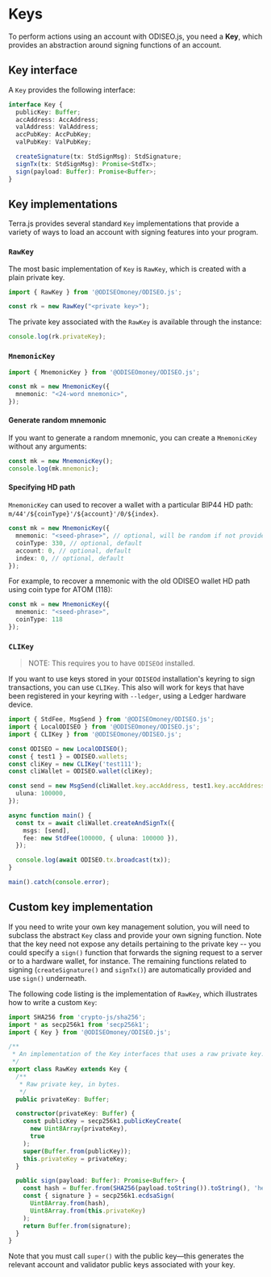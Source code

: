 # Keys

To perform actions using an account with ODISEO.js, you need a **Key**, which provides an abstraction around signing functions of an account.

## Key interface

A `Key` provides the following interface:

```ts
interface Key {
  publicKey: Buffer;
  accAddress: AccAddress;
  valAddress: ValAddress;
  accPubKey: AccPubKey;
  valPubKey: ValPubKey;

  createSignature(tx: StdSignMsg): StdSignature;
  signTx(tx: StdSignMsg): Promise<StdTx>;
  sign(payload: Buffer): Promise<Buffer>;
}
```

## Key implementations

Terra.js provides several standard `Key` implementations that provide a variety of ways to load an account with signing features into your program.

### `RawKey`

The most basic implementation of `Key` is `RawKey`, which is created with a plain private key.

```ts
import { RawKey } from '@ODISEOmoney/ODISEO.js';

const rk = new RawKey("<private key>");
```

The private key associated with the `RawKey` is available through the instance:

```ts
console.log(rk.privateKey);
```

### `MnemonicKey`

```ts
import { MnemonicKey } from '@ODISEOmoney/ODISEO.js';

const mk = new MnemonicKey({
  mnemonic: "<24-word mnemonic>",
});
```

#### Generate random mnemonic

If you want to generate a random mnemonic, you can create a `MnemonicKey` without any arguments:

```ts
const mk = new MnemonicKey();
console.log(mk.mnemonic);
```

#### Specifying HD path

`MnemonicKey` can used to recover a wallet with a particular BIP44 HD path: `m/44'/${coinType}'/${account}'/0/${index}`.

```ts
const mk = new MnemonicKey({
  mnemonic: "<seed-phrase>", // optional, will be random if not provided
  coinType: 330, // optional, default
  account: 0, // optional, default
  index: 0, // optional, default
});
```

For example, to recover a mnemonic with the old ODISEO wallet HD path using coin type for ATOM (118):

```ts
const mk = new MnemonicKey({
  mnemonic: "<seed-phrase>",
  coinType: 118
});
```

### `CLIKey`

> NOTE: This requires you to have `ODISEOd` installed.

If you want to use keys stored in your `ODISEOd` installation's keyring to sign transactions, you can use `CLIKey`. This also will work for keys that have been registered in your keyring with `--ledger`, using a Ledger hardware device.

```ts
import { StdFee, MsgSend } from '@ODISEOmoney/ODISEO.js';
import { LocalODISEO } from '@ODISEOmoney/ODISEO.js';
import { CLIKey } from '@ODISEOmoney/ODISEO.js';

const ODISEO = new LocalODISEO();
const { test1 } = ODISEO.wallets;
const cliKey = new CLIKey('test111');
const cliWallet = ODISEO.wallet(cliKey);

const send = new MsgSend(cliWallet.key.accAddress, test1.key.accAddress, {
  uluna: 100000,
});

async function main() {
  const tx = await cliWallet.createAndSignTx({
    msgs: [send],
    fee: new StdFee(100000, { uluna: 100000 }),
  });

  console.log(await ODISEO.tx.broadcast(tx));
}

main().catch(console.error);
```

## Custom key implementation

If you need to write your own key management solution, you will need to subclass the abstract `Key` class and provide your own signing function. Note that the key need not expose any details pertaining to the private key -- you could specify a `sign()` function that forwards the signing request to a server or to a hardware wallet, for instance. The remaining functions related to signing (`createSignature()` and `signTx()`) are automatically provided and use `sign()` underneath.

The following code listing is the implementation of `RawKey`, which illustrates how to write a custom `Key`:

```ts
import SHA256 from 'crypto-js/sha256';
import * as secp256k1 from 'secp256k1';
import { Key } from '@ODISEOmoney/ODISEO.js';

/**
 * An implementation of the Key interfaces that uses a raw private key.
 */
export class RawKey extends Key {
  /**
   * Raw private key, in bytes.
   */
  public privateKey: Buffer;

  constructor(privateKey: Buffer) {
    const publicKey = secp256k1.publicKeyCreate(
      new Uint8Array(privateKey),
      true
    );
    super(Buffer.from(publicKey));
    this.privateKey = privateKey;
  }

  public sign(payload: Buffer): Promise<Buffer> {
    const hash = Buffer.from(SHA256(payload.toString()).toString(), 'hex');
    const { signature } = secp256k1.ecdsaSign(
      Uint8Array.from(hash),
      Uint8Array.from(this.privateKey)
    );
    return Buffer.from(signature);
  }
}
```

Note that you must call `super()` with the public key—this generates the relevant account and validator public keys associated with your key.
